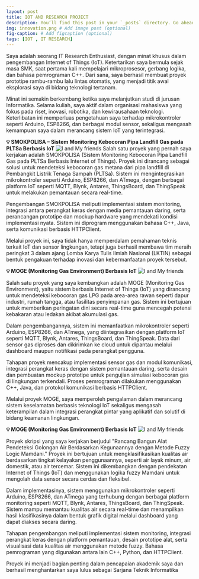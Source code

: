 ```yaml
---
layout: post
title: IOT AND RESEARCH PROJECT
description: You’ll find this post in your `_posts` directory. Go ahead and edit it and re-build the site to see your changes. # Add post description (optional)
img: innovation.png # Add image post (optional)
fig-caption: # Add figcaption (optional)
tags: [IOT , IT RESEARCH]
---
```

Saya adalah seorang IT Research Enthusiast, dengan minat khusus dalam pengembangan Internet of Things (IoT). Ketertarikan saya bermula sejak masa SMK, saat pertama kali mempelajari mikroprosesor, gerbang logika, dan bahasa pemrograman C++. Dari sana, saya berhasil membuat proyek prototipe rambu-rambu lalu lintas otomatis, yang menjadi titik awal eksplorasi saya di bidang teknologi tertanam.

Minat ini semakin berkembang ketika saya melanjutkan studi di jurusan Informatika. Selama kuliah, saya aktif dalam organisasi mahasiswa yang fokus pada riset, inovasi, robotika, dan kewirausahaan teknologi. Keterlibatan ini memperluas pengetahuan saya terhadap mikrokontroler seperti Arduino, ESP8266, dan berbagai modul sensor, sekaligus mengasah kemampuan saya dalam merancang sistem IoT yang terintegrasi.

**💡 SMOKPOLISA – Sistem Monitoring Kebocoran Pipa Landfill Gas pada PLTSa Berbasis IoT**
![I and My friends]({{site.baseurl}}/assets/img/smokpolisa.png)
Salah satu proyek yang pernah saya kerjakan adalah SMOKPOLISA (Sistem Monitoring Kebocoran Pipa Landfill Gas pada PLTSa Berbasis Internet of Things). Proyek ini dirancang sebagai solusi untuk mendeteksi kebocoran gas metana dari pipa landfill di Pembangkit Listrik Tenaga Sampah (PLTSa). Sistem ini mengintegrasikan mikrokontroler seperti Arduino, ESP8266, dan ATmega, dengan berbagai platform IoT seperti MQTT, Blynk, Antares, ThingsBoard, dan ThingSpeak untuk melakukan pemantauan secara real-time.

Pengembangan SMOKPOLISA meliputi implementasi sistem monitoring, integrasi antara perangkat keras dengan media pemantauan daring, serta perancangan prototipe dan mockup hardware yang mendekati kondisi implementasi nyata. Sistem ini diprogram menggunakan bahasa C++, Java, serta komunikasi berbasis HTTPClient.

Melalui proyek ini, saya tidak hanya memperdalam pemahaman teknis terkait IoT dan sensor lingkungan, tetapi juga berhasil membawa tim meraih peringkat 3 dalam ajang Lomba Karya Tulis Ilmiah Nasional (LKTIN) sebagai bentuk pengakuan terhadap inovasi dan kebermanfaatan proyek tersebut.

**💡  MOGE (Monitoring Gas Environment) Berbasis IoT**
![I and My friends]({{site.baseurl}}/assets/img/moge.png)

Salah satu proyek yang saya kembangkan adalah MOGE (Monitoring Gas Environment), yaitu sistem berbasis Internet of Things (IoT) yang dirancang untuk mendeteksi kebocoran gas LPG pada area-area rawan seperti dapur industri, rumah tangga, atau fasilitas penyimpanan gas. Sistem ini bertujuan untuk memberikan peringatan dini secara real-time guna mencegah potensi kebakaran atau ledakan akibat akumulasi gas.

Dalam pengembangannya, sistem ini memanfaatkan mikrokontroler seperti Arduino, ESP8266, dan ATmega, yang diintegrasikan dengan platform IoT seperti MQTT, Blynk, Antares, ThingsBoard, dan ThingSpeak. Data dari sensor gas diproses dan dikirimkan ke cloud untuk dipantau melalui dashboard maupun notifikasi pada perangkat pengguna.

Tahapan proyek mencakup implementasi sensor gas dan modul komunikasi, integrasi perangkat keras dengan sistem pemantauan daring, serta desain dan pembuatan mockup prototipe untuk pengujian simulasi kebocoran gas di lingkungan terkendali. Proses pemrograman dilakukan menggunakan C++, Java, dan protokol komunikasi berbasis HTTPClient.

Melalui proyek MOGE, saya memperoleh pengalaman dalam merancang sistem keselamatan berbasis teknologi IoT sekaligus mengasah keterampilan dalam integrasi perangkat pintar yang aplikatif dan solutif di bidang keamanan lingkungan.

**💡  MOGE (Monitoring Gas Environment) Berbasis IoT**
![I and My friends]({{site.baseurl}}/assets/img/mamdani.png)

Proyek skripsi yang saya kerjakan berjudul "Rancang Bangun Alat Pendeteksi Golongan Air Berdasarkan Kegunaannya dengan Metode Fuzzy Logic Mamdani." Proyek ini bertujuan untuk mengklasifikasikan kualitas air berdasarkan tingkat kelayakan penggunaannya, seperti air layak minum, air domestik, atau air tercemar. Sistem ini dikembangkan dengan pendekatan Internet of Things (IoT) dan menggunakan logika fuzzy Mamdani untuk mengolah data sensor secara cerdas dan fleksibel.

Dalam implementasinya, sistem menggunakan mikrokontroler seperti Arduino, ESP8266, dan ATmega yang terhubung dengan berbagai platform monitoring seperti MQTT, Blynk, Antares, ThingsBoard, dan ThingSpeak. Sistem mampu memantau kualitas air secara real-time dan menampilkan hasil klasifikasinya dalam bentuk grafik digital melalui dashboard yang dapat diakses secara daring.

Tahapan pengembangan meliputi implementasi sistem monitoring, integrasi perangkat keras dengan platform pemantauan, desain prototipe alat, serta visualisasi data kualitas air menggunakan metode fuzzy. Bahasa pemrograman yang digunakan antara lain C++, Python, dan HTTPClient.

Proyek ini menjadi bagian penting dalam pencapaian akademik saya dan berhasil menghantarkan saya lulus sebagai Sarjana Teknik Informatika


